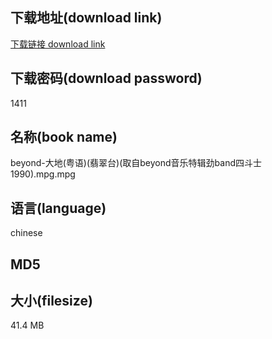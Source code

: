 ## 下载地址(download link)
[下载链接 download link](https://voluble-croquembouche-d321dc.netlify.app/?s=beyond-%E5%A4%A7%E5%9C%B0%28%E7%B2%A4%E8%AF%AD%29%28%E7%BF%A1%E7%BF%A0%E5%8F%B0%29%28%E5%8F%96%E8%87%AAbeyond%E9%9F%B3%E4%B9%90%E7%89%B9%E8%BE%91%E5%8A%B2band%E5%9B%9B%E6%96%97%E5%A3%AB1990%29.mpg)

## 下载密码(download password)
1411

## 名称(book name)
beyond-大地(粤语)(翡翠台)(取自beyond音乐特辑劲band四斗士1990).mpg.mpg

## 语言(language)
chinese

## MD5


## 大小(filesize)
41.4 MB
